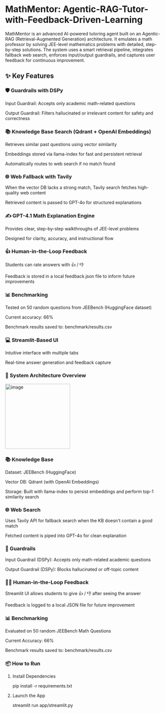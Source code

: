 # MathMentor: Agentic-RAG-Tutor-with-Feedback-Driven-Learning

MathMentor is an advanced AI-powered tutoring agent built on an Agentic-RAG (Retrieval-Augmented Generation) architecture. It emulates a math professor by solving JEE-level mathematics problems with detailed, step-by-step solutions. The system uses a smart retrieval pipeline, integrates fallback web search, enforces input/output guardrails, and captures user feedback for continuous improvement.

## ✨ Key Features

### 🛡️ Guardrails with DSPy

Input Guardrail: Accepts only academic math-related questions

Output Guardrail: Filters hallucinated or irrelevant content for safety and correctness

### 📚 Knowledge Base Search (Qdrant + OpenAI Embeddings)

Retrieves similar past questions using vector similarity

Embeddings stored via llama-index for fast and persistent retrieval

Automatically routes to web search if no match found

### 🌐 Web Fallback with Tavily

When the vector DB lacks a strong match, Tavily search fetches high-quality web content

Retrieved content is passed to GPT-4o for structured explanations

### ✍️ GPT-4.1 Math Explanation Engine

Provides clear, step-by-step walkthroughs of JEE-level problems

Designed for clarity, accuracy, and instructional flow

### 👍 Human-in-the-Loop Feedback

Students can rate answers with 👍 / 👎

Feedback is stored in a local feedback.json file to inform future improvements

### 📊 Benchmarking

Tested on 50 random questions from JEEBench (HuggingFace dataset)

Current accuracy: 66%

Benchmark results saved to: benchmark/results.csv

### 💻 Streamlit-Based UI

Intuitive interface with multiple tabs

Real-time answer generation and feedback capture

### 🔁 System Architecture Overview

<img width="208" alt="image" src="https://github.com/user-attachments/assets/1451f38f-c35c-43c2-9212-3968c05eb3fb" />

### 📚 Knowledge Base

Dataset: JEEBench (HuggingFace)

Vector DB: Qdrant (with OpenAI Embeddings)

Storage: Built with llama-index to persist embeddings and perform top-1 similarity search

### 🌐 Web Search

Uses Tavily API for fallback search when the KB doesn't contain a good match

Fetched content is piped into GPT-4o for clean explanation

### 🔐 Guardrails

Input Guardrail (DSPy): Accepts only math-related academic questions

Output Guardrail (DSPy): Blocks hallucinated or off-topic content

### 👨‍🏫 Human-in-the-Loop Feedback

Streamlit UI allows students to give 👍 / 👎 after seeing the answer

Feedback is logged to a local JSON file for future improvement

### 📊 Benchmarking

Evaluated on 50 random JEEBench Math Questions

Current Accuracy: 66%

Benchmark results saved to: benchmark/results.csv

### 📦 How to Run

1. Install Dependencies

   pip install -r requirements.txt
   
3. Launch the App

   streamlit run app/streamlit.py
